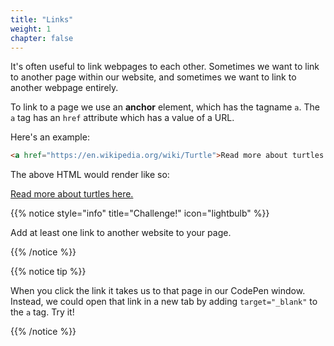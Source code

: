 ```yaml
---
title: "Links"
weight: 1
chapter: false
---
```


It's often useful to link webpages to each other.
Sometimes we want to link to another page within our website, and sometimes we want to link to another webpage entirely.

To link to a page we use an **anchor** element, which has the tagname `a`.
The `a` tag has an `href` attribute which has a value of a URL.

Here's an example:

```html {title="html"}
<a href="https://en.wikipedia.org/wiki/Turtle">Read more about turtles here.</a>
```

The above HTML would render like so:

[Read more about turtles here.](https://en.wikipedia.org/wiki/Turtle)


{{% notice style="info" title="Challenge!" icon="lightbulb" %}}

Add at least one link to another website to your page.

{{% /notice %}}

{{% notice tip %}}

When you click the link it takes us to that page in our CodePen window.
Instead, we could open that link in a new tab by adding `target="_blank"` to the `a` tag.
Try it!

{{% /notice %}}
